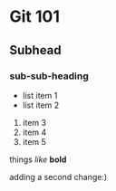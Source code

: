 # Git 101

## Subhead

### sub-sub-heading

- list item 1
- list item 2

1. item 3
1. item 4
1. item 5

things *like*  **bold**

adding a second change:)

